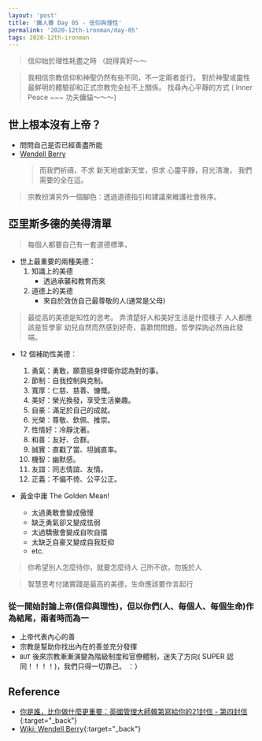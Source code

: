 ```yaml
---
layout: 'post'
title: '鐵人賽 Day 05 - 信仰與理性'
permalink: '2020-12th-ironman/day-05'
tags: 2020-12th-ironman 
---
```


> 信仰始於理性耗盡之時 （說得真好～～

> 我相信宗教信仰和神聖仍然有些不同，不一定兩者並行。
> 對於神聖或靈性最鮮明的體驗卻和正式宗教完全扯不上關係。
> 找尋內心平靜的方式 ( Inner Peace ~~~ 功夫傭貓～～～)

## 世上根本沒有上帝？

- 問問自己是否已經善盡所能
- [Wendell Berry](https://en.wikipedia.org/wiki/Wendell_Berry)
   > 而我們祈禱，不求
   > 新天地或新天堂，但求
   > 心靈平靜，目光清澈，
   > 我們需要的全在這。

> 宗教扮演另外一個腳色：透過道德指引和建議來維護社會秩序。

## 亞里斯多德的美得清單

> 每個人都要自己有一套道德標準，

- 世上最重要的兩種美德：
   1. 知識上的美德
      - 透過承襲和教育而來
   2. 道德上的美德
      - 來自於效仿自己最尊敬的人(通常是父母)

> 最從高的美德是知性的思考。
> 弄清楚好人和美好生活是什麼樣子
> 人人都應該是哲學家
> 幼兒自然而然感到好奇，喜歡問問題，哲學探詢必然由此發端。

- 12 個補助性美德：
   1. 勇氣：勇敢，願意挺身捍衛你認為對的事。
   2. 節制：自我控制與克制。
   3. 寬厚：仁慈、慈善、慷慨。
   4. 美好：榮光換發，享受生活樂趣。
   5. 自豪：滿足於自己的成就。
   6. 光榮：尊敬、欽佩、推崇。
   7. 性情好：冷靜沈著。
   8. 和善：友好、合群。
   9. 誠實：直戳了當、坦誠直率。
   10. 機智：幽默感。
   11. 友誼：同志情誼、友情。
   12. 正義：不偏不倚、公平公正。

- 黃金中庸 The Golden Mean!
   - 太過勇敢會變成傲慢
   - 缺乏勇氣卻又變成怯弱
   - 太過驕傲會變成自吹自擂
   - 太缺乏自豪又變成自我貶抑
   - etc.

> 你希望別人怎麼待你，就要怎麼待人
> 己所不欲，勿施於人 


> 智慧思考付諸實踐是最高的美德，生命應該要作言起行

### 從一開始討論上帝(信仰與理性)，但以你們(人、每個人、每個生命)作為結尾，兩者時而為一

   - 上帝代表內心的善
   - 宗教是幫助你找出內在的善並充分發揮
   - `BUT` 後來宗教漸漸演變為階級制度和官僚體制，迷失了方向( SUPER 認同！！！！)，我們只得一切靠己。 ：）

## Reference 


- [你是誰，比你做什麼更重要：英國管理大師韓第寫給你的21封信 - 第四封信](https://www.books.com.tw/products/0010862692){:target="_back"}
- [Wiki: Wendell Berry](https://en.wikipedia.org/wiki/Wendell_Berry){:target="_back"}